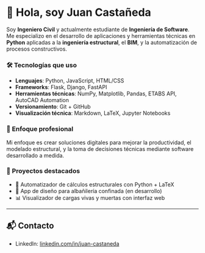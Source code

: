 # 👋 Hola, soy Juan Castañeda

Soy **Ingeniero Civil** y actualmente estudiante de **Ingeniería de Software**. Me especializo en el desarrollo de aplicaciones y herramientas técnicas en **Python** aplicadas a la **ingeniería estructural**, el **BIM**, y la automatización de procesos constructivos.

### 🛠️ Tecnologías que uso

- **Lenguajes**: Python, JavaScript, HTML/CSS
- **Frameworks**: Flask, Django, FastAPI
- **Herramientas técnicas**: NumPy, Matplotlib, Pandas, ETABS API, AutoCAD Automation
- **Versionamiento**: Git + GitHub
- **Visualización técnica**: Markdown, LaTeX, Jupyter Notebooks

### 🎯 Enfoque profesional

Mi enfoque es crear soluciones digitales para mejorar la productividad, el modelado estructural, y la toma de decisiones técnicas mediante software desarrollado a medida.

### 📂 Proyectos destacados

- 🔧 Automatizador de cálculos estructurales con Python + LaTeX
- 🧱 App de diseño para albañilería confinada (en desarrollo)
- 📊 Visualizador de cargas vivas y muertas con interfaz web

---

## 📬 Contacto

- LinkedIn: [linkedin.com/in/juan-castaneda](https://www.linkedin.com/in/juan-casta%C3%B1eda-colqui-7660742ba/)
